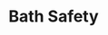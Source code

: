---
ee_id: '4229'
site: '1'
type: '2'
long_id: 2014-033 Bath Safety
url: 2014-033-bath-safety
title: Bath Safety
year: '2014'
medium: Foam pool noodle, Bounty paper towel rolls, sweatband, Medline cane
commission:
add_credit:
dims: '140 cm x variable width x variable depth '
pitch:
ps:
live_url:
related:
youtube:
imgs: bath-safety-2014-033-full-Heart-01-database-SM.jpg
subheading:
year2: '2014'
download:
add_credits:
related_code:
layout: things-i-made
---